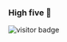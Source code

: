### High five 👋

 <img src="https://visitor-badge.glitch.me/badge?page_id=iSamekh.id.visitor-badge.issue.1&left_color=black&right_color=green&left_text=Visitors" alt="visitor badge"/>

<!--
**iSamekh/iSamekh** is a ✨ _special_ ✨ repository because its `README.md` (this file) appears on your GitHub profile.

Here are some ideas to get you started:

- 🔭 I’m currently working on ...
- 🌱 I’m currently learning ...
- 👯 I’m looking to collaborate on ...
- 🤔 I’m looking for help with ...
- 💬 Ask me about ...
- 📫 How to reach me: ...
- 😄 Pronouns: ...
- ⚡ Fun fact: ...
-->
